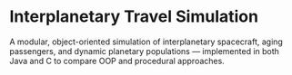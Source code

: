 # Interplanetary Travel Simulation
 A modular, object-oriented simulation of interplanetary spacecraft, aging passengers, and dynamic planetary populations — implemented in both Java and C to compare OOP and procedural approaches.
